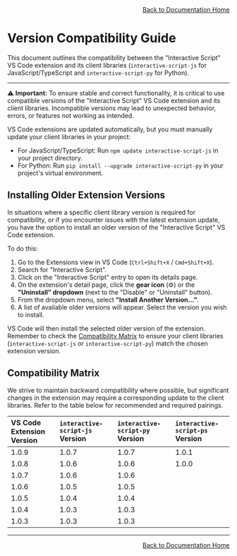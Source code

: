 <div style="text-align: right;">
    <a href="documentation.md">Back to Documentation Home</a>
</div>


# Version Compatibility Guide

This document outlines the compatibility between the "Interactive Script" VS Code extension and its client libraries (`interactive-script-js` for JavaScript/TypeScript and `interactive-script-py` for Python).

---

⚠️ **Important:** To ensure stable and correct functionality, it is critical to use compatible versions of the "Interactive Script" VS Code extension and its client libraries. Incompatible versions may lead to unexpected behavior, errors, or features not working as intended.

VS Code extensions are updated automatically, but you must manually update your client libraries in your project:
* For JavaScript/TypeScript: Run `npm update interactive-script-js` in your project directory.
* For Python: Run `pip install --upgrade interactive-script-py` in your project's virtual environment.

## Installing Older Extension Versions

In situations where a specific client library version is required for compatibility, or if you encounter issues with the latest extension update, you have the option to install an older version of the "Interactive Script" VS Code extension.

To do this:

1.  Go to the Extensions view in VS Code (`Ctrl+Shift+X` / `Cmd+Shift+X`).
2.  Search for "Interactive Script".
3.  Click on the "Interactive Script" entry to open its details page.
4.  On the extension's detail page, click the **gear icon** (⚙️) or the **"Uninstall" dropdown** (next to the "Disable" or "Uninstall" button).
5.  From the dropdown menu, select **"Install Another Version..."**.
6.  A list of available older versions will appear. Select the version you wish to install.

VS Code will then install the selected older version of the extension. Remember to check the [Compatibility Matrix](#compatibility-matrix) to ensure your client libraries (`interactive-script-js` or `interactive-script-py`) match the chosen extension version.

## Compatibility Matrix

We strive to maintain backward compatibility where possible, but significant changes in the extension may require a corresponding update to the client libraries. Refer to the table below for recommended and required pairings.

| VS Code Extension Version | `interactive-script-js` Version | `interactive-script-py` Version | `interactive-script-ps` Version |
| :--- | :--- | :--- | :--- |
| 1.0.9 | 1.0.7 | 1.0.7 | 1.0.1 |
| 1.0.8 | 1.0.6 | 1.0.6 | 1.0.0 |
| 1.0.7 | 1.0.6 | 1.0.6 |
| 1.0.6 | 1.0.5 | 1.0.5 |
| 1.0.5 | 1.0.4 | 1.0.4 |
| 1.0.4 | 1.0.3 | 1.0.3 |
| 1.0.3 | 1.0.3 | 1.0.3 |

---

<div style="text-align: right;">
    <a href="documentation.md">Back to Documentation Home</a>
</div>